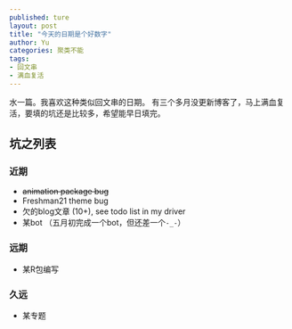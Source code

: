 ```yaml
---
published: ture
layout: post
title: "今天的日期是个好数字"
author: Yu
categories: 聚类不能
tags:
- 回文串
- 满血复活
---
```


水一篇。我喜欢这种类似回文串的日期。
有三个多月没更新博客了，马上满血复活，要填的坑还是比较多，希望能早日填完。

## 坑之列表

### 近期

- <del>animation package bug</del>
- Freshman21 theme bug
- 欠的blog文章 (10+), see todo list in my driver
- 某bot （五月初完成一个bot，但还差一个<code>-_-</code>）

### 远期

- 某R包编写


### 久远

- 某专题

